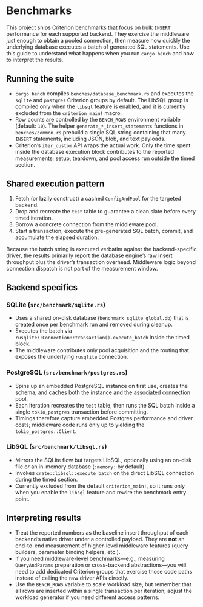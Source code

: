 # Benchmarks

This project ships Criterion benchmarks that focus on bulk `INSERT` performance for each supported backend. They exercise the middleware just enough to obtain a pooled connection, then measure how quickly the underlying database executes a batch of generated SQL statements. Use this guide to understand what happens when you run `cargo bench` and how to interpret the results.

## Running the suite
- `cargo bench` compiles `benches/database_benchmark.rs` and executes the `sqlite` and `postgres` Criterion groups by default. The LibSQL group is compiled only when the `libsql` feature is enabled, and it is currently excluded from the `criterion_main!` macro.
- Row counts are controlled by the `BENCH_ROWS` environment variable (default: `10`). The helper `generate_*_insert_statements` functions in `benches/common.rs` prebuild a single SQL string containing that many `INSERT` statements, including JSON, blob, and text payloads.
- Criterion’s `iter_custom` API wraps the actual work. Only the time spent inside the database execution block contributes to the reported measurements; setup, teardown, and pool access run outside the timed section.

## Shared execution pattern
1. Fetch (or lazily construct) a cached `ConfigAndPool` for the targeted backend.
2. Drop and recreate the `test` table to guarantee a clean slate before every timed iteration.
3. Borrow a concrete connection from the middleware pool.
4. Start a transaction, execute the pre-generated SQL batch, commit, and accumulate the elapsed duration.

Because the batch string is executed verbatim against the backend-specific driver, the results primarily report the database engine’s raw insert throughput plus the driver’s transaction overhead. Middleware logic beyond connection dispatch is not part of the measurement window.

## Backend specifics
### SQLite (`src/benchmark/sqlite.rs`)
- Uses a shared on-disk database (`benchmark_sqlite_global.db`) that is created once per benchmark run and removed during cleanup.
- Executes the batch via `rusqlite::Connection::transaction().execute_batch` inside the timed block.
- The middleware contributes only pool acquisition and the routing that exposes the underlying `rusqlite` connection.

### PostgreSQL (`src/benchmark/postgres.rs`)
- Spins up an embedded PostgreSQL instance on first use, creates the schema, and caches both the instance and the associated connection pool.
- Each iteration recreates the `test` table, then runs the SQL batch inside a single `tokio_postgres` transaction before committing.
- Timings therefore capture embedded Postgres performance and driver costs; middleware code runs only up to yielding the `tokio_postgres::Client`.

### LibSQL (`src/benchmark/libsql.rs`)
- Mirrors the SQLite flow but targets LibSQL, optionally using an on-disk file or an in-memory database (`:memory:` by default).
- Invokes `crate::libsql::execute_batch` on the direct LibSQL connection during the timed section.
- Currently excluded from the default `criterion_main!`, so it runs only when you enable the `libsql` feature and rewire the benchmark entry point.

## Interpreting results
- Treat the reported numbers as the baseline insert throughput of each backend’s native driver under a controlled payload. They are **not** an end-to-end measurement of higher-level middleware features (query builders, parameter binding helpers, etc.).
- If you need middleware-level benchmarks—e.g., measuring `QueryAndParams` preparation or cross-backend abstractions—you will need to add dedicated Criterion groups that exercise those code paths instead of calling the raw driver APIs directly.
- Use the `BENCH_ROWS` variable to scale workload size, but remember that all rows are inserted within a single transaction per iteration; adjust the workload generator if you need different access patterns.
